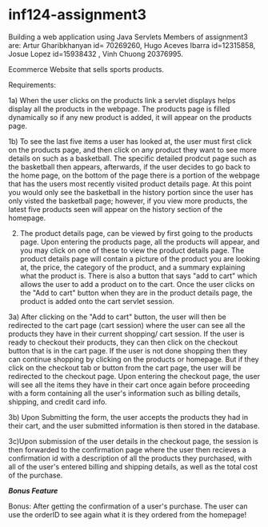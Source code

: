 # inf124-assignment3
Building a web application using Java Servlets
Members of assignment3 are: Artur Gharibkhanyan id= 70269260, Hugo Aceves Ibarra id=12315858, Josue Lopez id=15938432 , Vinh Chuong 20376995.

Ecommerce Website that sells sports products.

Requirements:

1a) When the user clicks on the products link a servlet displays helps display all the products in the webpage. The products page is filled dynamically so if any new product is added, it will appear on the products page.

1b) To see the last five items a user has looked at, the user must first click on the products page, and then click on any product they want to see more details on such as a basketball. The specific detailed prodcut page such as the basketball then appears, afterwards, if the user decides to go back to the home page, on the bottom of the page there is a portion of the webpage that has the users most recently visited product details page. At this point you would only see the basketball in the history portion since the user has only visted the basketball page; however, if you view more products, the latest five products seen will appear on the history section of the homepage.

2) The product details page, can be viewed by first going to the products page. Upon entering the products page, all the products will appear, and you may click on one of these to view the product details page. The product details page will contain a picture of the product you are looking at, the price, the category of the product, and a summary explaining what the product is. There is also a button that says "add to cart" which allows the user to add a product on to the cart. Once the user clicks on the "Add to cart" button when they are in the product details page, the product is added onto the cart servlet session. 

3a) After clicking on the "Add to cart" button, the user will then be redirected to the cart page (cart session) where the user can see all the products they have in their current shopping/ cart session. If the user is ready to checkout their products, they can then click on the checkout button that is in the cart page. If the user is not done shopping then they can continue shopping by clicking on the products or homepage. But if they click on the checkout tab or button from the cart page, the user will be redirected to the checkout page. Upon entering the checkout page, the user will see all the items they have in their cart once again before proceeding with a form containing all the user's information such as billing details, shipping, and credit card info. 

3b) Upon Submitting the form, the user accepts the products they had in their cart, and the user submitted information is then stored in the database.

3c)Upon submission of the user details in the checkout page, the session is then forwarded to the confirmation page where the user then recieves a confirmation id with a description of all the products they purchased, with all of the user's entered billing and shipping details, as well as the total cost of the purchase.

***Bonus Feature***

Bonus: After getting the confirmation of a user's purchase. The user can use the orderID to see again what it is they ordered from the homepage!
